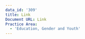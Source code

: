 ```yaml
---
data_id: '309'
title: Link
Document URL: Link
Practice Area:
  - 'Education, Gender and Youth'
---
```

